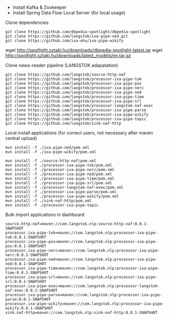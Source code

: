 - Install Kafka & Zookeeper
- Install Spring Data Flow Local Server (for local usage)

Clone dependencies  

	git clone https://github.com/dbpedia-spotlight/dbpedia-spotlight
	git clone https://github.com/langstok/ixa-pipe-ned.git
    git clone https://github.com/ixa-ehu/ixa-pipe-wikify

wget http://spotlight.sztaki.hu/downloads/dbpedia-spotlight-latest.jar
wget http://spotlight.sztaki.hu/downloads/latest_models/en.tar.gz

Clone news-reader pipeline (LANGSTOK adapatation)


    git clone https://github.com/langstok/source-http-naf
    git clone https://github.com/langstok/processor-ixa-pipe-tok
    git clone https://github.com/langstok/processor-ixa-pipe-pos
    git clone https://github.com/langstok/processor-ixa-pipe-nerc
    git clone https://github.com/langstok/processor-ixa-pipe-ned
    git clone https://github.com/langstok/processor-ixa-pipe-time
    git clone https://github.com/langstok/processor-ixa-pipe-srl
    git clone https://github.com/langstok/processor-langstok-naf-exec
    git clone https://github.com/langstok/processor-ixa-pipe-parse
    git clone https://github.com/langstok/processor-ixa-pipe-wikify
    git clone https://github.com/langstok/processor-ixa-pipe-topic
    git clone https://github.com/langstok/sink-naf-http

Local install applications (for correct users, not necessary after maven central upload)

	mvn install -f ./ixa-pipe-ned/pom.xml
	mvn install -f ./ixa-pipe-wikify/pom.xml

    mvn install -f ./source-http-naf/pom.xml
    mvn install -f ./processor-ixa-pipe-tok/pom.xml
    mvn install -f ./processor-ixa-pipe-nerc/pom.xml
    mvn install -f ./processor-ixa-pipe-ned/pom.xml
    mvn install -f ./processor-ixa-pipe-time/pom.xml
    mvn install -f ./processor-ixa-pipe-srl/pom.xml
    mvn install -f ./processor-langstok-naf-exec/pom.xml
    mvn install -f ./processor-ixa-pipe-parse/pom.xml
    mvn install -f ./processor-ixa-pipe-wikify/pom.xml
    mvn install -f ./sink-naf-http/pom.xml
    mvn install -f ./processor-ixa-pipe-topic



Bulk import applications in dashboard

    source.http-naf=maven://com.langstok.nlp:source-http-naf:0.0.1-SNAPSHOT
    processor.ixa-pipe-tok=maven://com.langstok.nlp:processor-ixa-pipe-tok:0.0.1-SNAPSHOT
    processor.ixa-pipe-pos=maven://com.langstok.nlp:processor-ixa-pipe-pos:0.0.1-SNAPSHOT
    processor.ixa-pipe-nerc=maven://com.langstok.nlp:processor-ixa-pipe-nerc:0.0.1-SNAPSHOT
    processor.ixa-pipe-ned=maven://com.langstok.nlp:processor-ixa-pipe-ned:0.0.1-SNAPSHOT
    processor.ixa-pipe-time=maven://com.langstok.nlp:processor-ixa-pipe-time:0.0.1-SNAPSHOT
    processor.ixa-pipe-srl=maven://com.langstok.nlp:processor-ixa-pipe-srl:0.0.1-SNAPSHOT
    processor.ixa-pipe-exec=maven://com.langstok.nlp:processor-langstok-naf-exec:0.0.1-SNAPSHOT
    processor.ixa-pipe-parse=maven://com.langstok.nlp:processor-ixa-pipe-parse:0.0.1-SNAPSHOT
    processor.ixa-pipe-wikify=maven://com.langstok.nlp:processor-ixa-pipe-wikify:0.0.1-SNAPSHOT
    sink.naf-http=maven://com.langstok.nlp:sink-naf-http:0.0.1-SNAPSHOT
